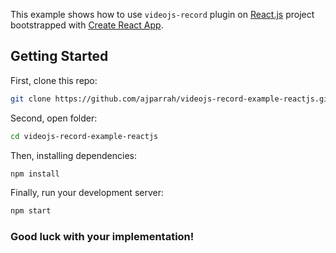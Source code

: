 This example shows how to use `videojs-record` plugin on [React.js](https://reactjs.org/) project bootstrapped with [Create React App](https://github.com/facebook/create-react-app).

## Getting Started

First, clone this repo:
```bash
git clone https://github.com/ajparrah/videojs-record-example-reactjs.git
```

Second, open folder:
```bash
cd videojs-record-example-reactjs
```

Then, installing dependencies:
```bash
npm install
```

Finally, run your development server:
```bash
npm start
```

### Good luck with your implementation!